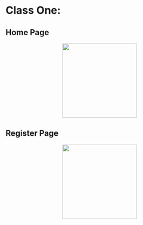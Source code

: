 # Class One:

## Home Page
<p align="center">
<img src="https://github.com/gojibetters/nlw-unite-react-native/assets/65731882/17aab3f9-6ce9-496f-ab95-a8f2f25ed698" width="200" />
</p>

## Register Page
<p align="center">
<img src="https://github.com/gojibetters/nlw-unite-react-native/assets/65731882/d2763000-d4ba-4b55-888c-5b22f777c44b" width="200" />
</p>
